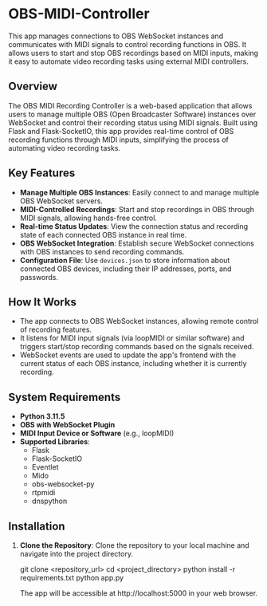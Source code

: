 # OBS-MIDI-Controller
This app manages connections to OBS WebSocket instances and communicates with MIDI signals to control recording functions in OBS. It allows users to start and stop OBS recordings based on MIDI inputs, making it easy to automate video recording tasks using external MIDI controllers.

## Overview
The OBS MIDI Recording Controller is a web-based application that allows users to manage multiple OBS (Open Broadcaster Software) instances over WebSocket and control their recording status using MIDI signals. Built using Flask and Flask-SocketIO, this app provides real-time control of OBS recording functions through MIDI inputs, simplifying the process of automating video recording tasks.

## Key Features
- **Manage Multiple OBS Instances**: Easily connect to and manage multiple OBS WebSocket servers.
- **MIDI-Controlled Recordings**: Start and stop recordings in OBS through MIDI signals, allowing hands-free control.
- **Real-time Status Updates**: View the connection status and recording state of each connected OBS instance in real time.
- **OBS WebSocket Integration**: Establish secure WebSocket connections with OBS instances to send recording commands.
- **Configuration File**: Use `devices.json` to store information about connected OBS devices, including their IP addresses, ports, and passwords.

## How It Works
- The app connects to OBS WebSocket instances, allowing remote control of recording features.
- It listens for MIDI input signals (via loopMIDI or similar software) and triggers start/stop recording commands based on the signals received.
- WebSocket events are used to update the app's frontend with the current status of each OBS instance, including whether it is currently recording.

## System Requirements
- **Python 3.11.5**
- **OBS with WebSocket Plugin**
- **MIDI Input Device or Software** (e.g., loopMIDI)
- **Supported Libraries**:
  - Flask
  - Flask-SocketIO
  - Eventlet
  - Mido
  - obs-websocket-py
  - rtpmidi
  - dnspython

## Installation
1. **Clone the Repository**: 
   Clone the repository to your local machine and navigate into the project directory.
  
   git clone <repository_url>
   cd <project_directory>
   python install -r requirements.txt
   python app.py

   The app will be accessible at http://localhost:5000 in your web browser.
